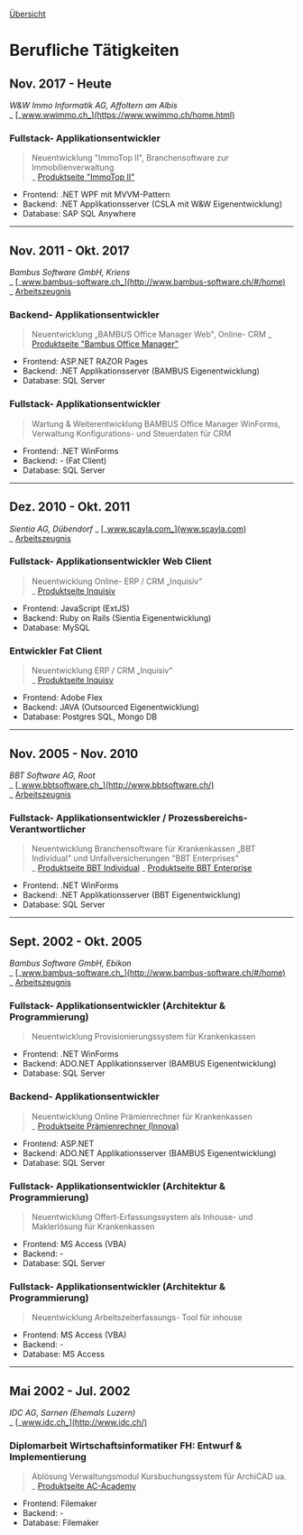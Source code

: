[Übersicht](README.md)

# Berufliche Tätigkeiten

## Nov. 2017 - Heute

_W&W Immo Informatik AG, Affoltern am Albis_  
\_ [_www.wwimmo.ch_](https://www.wwimmo.ch/home.html)

### Fullstack- Applikationsentwickler

> Neuentwicklung "ImmoTop II", Branchensoftware zur Immobilienverwaltung  
\_ [Produktseite "ImmoTop II"](https://www.wwimmo.ch/produkte/immotop2.html)

* Frontend: .NET WPF mit MVVM-Pattern
* Backend: .NET Applikationsserver (CSLA mit W&W Eigenentwicklung)
* Database: SAP SQL Anywhere

---

## Nov. 2011 - Okt. 2017

_Bambus Software GmbH, Kriens_  
\_ [_www.bambus-software.ch_](http://www.bambus-software.ch/#/home)  
\_ [Arbeitszeugnis](/docs/Arbeitszeugnisse/2016_Bambus_GmbH.pdf)
### Backend- Applikationsentwickler


> Neuentwicklung „BAMBUS Office Manager Web", Online- CRM 
\_ [Produktseite "Bambus Office Manager"](http://www.bambus-software.ch/#/software-loesung/bambus-office-manager)

* Frontend: ASP.NET RAZOR Pages
* Backend: .NET Applikationsserver (BAMBUS Eigenentwicklung)
* Database: SQL Server

### Fullstack- Applikationsentwickler

> Wartung & Weiterentwicklung BAMBUS Office Manager WinForms, Verwaltung Konfigurations- und Steuerdaten für CRM
* Frontend: .NET WinForms
* Backend: - (Fat Client)
* Database: SQL Server

---

## Dez. 2010 - Okt. 2011

_Sientia AG, Dübendorf_ 
\_ [_www.scayla.com_](www.scayla.com)  
\_ [Arbeitszeugnis](/docs/Arbeitszeugnisse/2011_SientiaAG.pdf)

### Fullstack- Applikationsentwickler Web Client

> Neuentwicklung Online- ERP / CRM „Inquisiv“  
\_ [Produktseite Inquisiv](https://office.inquisiv.ch)

* Frontend: JavaScript (ExtJS)
* Backend: Ruby on Rails (Sientia Eigenentwicklung)
* Database: MySQL

### Entwickler Fat Client

> Neuentwicklung ERP / CRM „Inquisiv“  
\_ [Produktseite Inquisv](https://office.inquisiv.ch) 

* Frontend: Adobe Flex
* Backend: JAVA (Outsourced Eigenentwicklung)
* Database: Postgres SQL, Mongo DB

---

## Nov. 2005 - Nov. 2010

_BBT Software AG, Root_  
\_ [_www.bbtsoftware.ch_](http://www.bbtsoftware.ch/)  
\_ [Arbeitszeugnis](/docs/Arbeitszeugnisse/2010_BBTAG.pdf)

### Fullstack- Applikationsentwickler / Prozessbereichs- Verantwortlicher


> Neuentwicklung Branchensoftware für Krankenkassen „BBT Individual"
und Unfallversicherungen "BBT Enterprises"  
\_ [Produktseite BBT Individual](http://www.bbtsoftware.ch/kranken-versicherung.html) 
\_ [Produktseite BBT Enterprise](http://www.bbtsoftware.ch/unfall-versicherung.html)

* Frontend: .NET WinForms
* Backend: .NET Applikationsserver (BBT Eigenentwicklung)
* Database: SQL Server

---

## Sept. 2002 - Okt. 2005

_Bambus Software GmbH, Ebikon_  
\_ [_www.bambus-software.ch_](http://www.bambus-software.ch/#/home)  
\_ [Arbeitszeugnis](docs/Arbeitszeugnisse/2005_BambusGmbH.pdf)

### Fullstack- Applikationsentwickler (Architektur & Programmierung)

> Neuentwicklung Provisionierungssystem für Krankenkassen

* Frontend: .NET WinForms
* Backend: ADO.NET Applikationsserver (BAMBUS Eigenentwicklung)
* Database: SQL Server

### Backend- Applikationsentwickler

> Neuentwicklung Online Prämienrechner für Krankenkassen  
\_ [Produktseite Prämienrechner (Innova)](https://offerten.innova.ch/cpw2.aspx)

* Frontend: ASP.NET
* Backend: ADO.NET Applikationsserver (BAMBUS Eigenentwicklung)
* Database: SQL Server

### Fullstack- Applikationsentwickler (Architektur & Programmierung)

> Neuentwicklung Offert-Erfassungssystem als Inhouse- und Maklerlösung für Krankenkassen

* Frontend: MS Access (VBA)
* Backend: -
* Database: SQL Server

### Fullstack- Applikationsentwickler (Architektur & Programmierung)

> Neuentwicklung Arbeitszeiterfassungs- Tool für inhouse

* Frontend: MS Access (VBA)
* Backend: -
* Database: MS Access

---

## Mai 2002 - Jul. 2002

_IDC AG, Sarnen (Ehemals Luzern)_  
\_ [_www.idc.ch_](http://www.idc.ch/)

### Diplomarbeit Wirtschaftsinformatiker FH: Entwurf & Implementierung

> Ablösung Verwaltungsmodul Kursbuchungssystem für ArchiCAD ua.  
\_ [Produktseite AC-Academy](http://www.ac-academy.ch/)

* Frontend: Filemaker
* Backend: -
* Database: Filemaker


